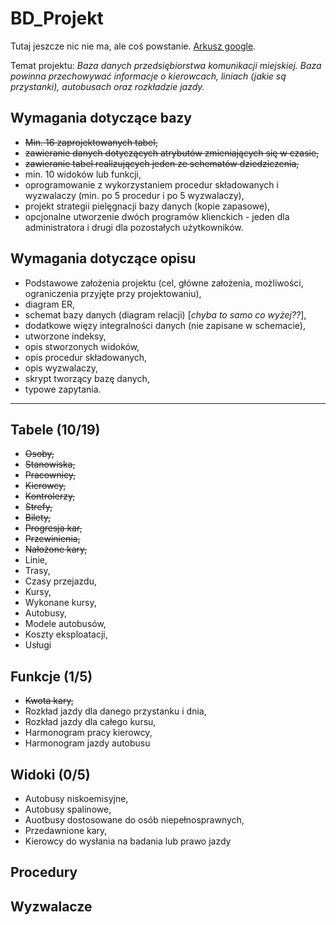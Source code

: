 # BD_Projekt
Tutaj jeszcze nic nie ma, ale coś powstanie.
[Arkusz google](https://docs.google.com/spreadsheets/d/1Jg0HyKWWY96D-6gPyGL3LQ-5d9hi8gJcSzA8RWQKls8/edit#gid=0).

Temat projektu: *Baza danych przedsiębiorstwa komunikacji miejskiej. Baza powinna przechowywać informacje o kierowcach, liniach (jakie są przystanki), autobusach oraz rozkładzie jazdy.*

## Wymagania dotyczące bazy
* ~~Min. 16 zaprojektowanych tabel,~~
* ~~zawieranie danych dotyczących atrybutów zmieniających się w czasie,~~
* ~~zawieranie tabel realizujących jeden ze schematów dziedziczenia,~~
* min. 10 widoków lub funkcji,
* oprogramowanie z wykorzystaniem procedur składowanych i wyzwalaczy (min. po 5 procedur i po 5 wyzwalaczy),
* projekt strategii pielęgnacji bazy danych (kopie zapasowe),
* opcjonalne utworzenie dwóch programów klienckich - jeden dla administratora i drugi dla pozostałych użytkowników.

## Wymagania dotyczące opisu
* Podstawowe założenia projektu (cel, główne założenia, możliwości, ograniczenia przyjęte przy projektowaniu),
* diagram ER,
* schemat bazy danych (diagram relacji) [*chyba to samo co wyżej??*],
* dodatkowe więzy integralności danych (nie zapisane w schemacie),
* utworzone indeksy,
* opis stworzonych widoków,
* opis procedur składowanych,
* opis wyzwalaczy,
* skrypt tworzący bazę danych,
* typowe zapytania.

--------------------------------------

## Tabele (10/19)
* ~~Osoby,~~
* ~~Stanowiska,~~
* ~~Pracownicy,~~
* ~~Kierowcy,~~
* ~~Kontrolerzy,~~
* ~~Strefy,~~
* ~~Bilety,~~
* ~~Progresja kar,~~
* ~~Przewinienia,~~
* ~~Nałożone kary,~~
* Linie,
* Trasy,
* Czasy przejazdu,
* Kursy,
* Wykonane kursy,
* Autobusy,
* Modele autobusów,
* Koszty eksploatacji,
* Usługi

## Funkcje (1/5)
* ~~Kwota kary,~~
* Rozkład jazdy dla danego przystanku i dnia,
* Rozkład jazdy dla całego kursu,
* Harmonogram pracy kierowcy,
* Harmonogram jazdy autobusu

## Widoki (0/5)

* Autobusy niskoemisyjne,
* Autobusy spalinowe,
* Auotbusy dostosowane do osób niepełnosprawnych,
* Przedawnione kary,
* Kierowcy do wysłania na badania lub prawo jazdy

## Procedury

## Wyzwalacze
